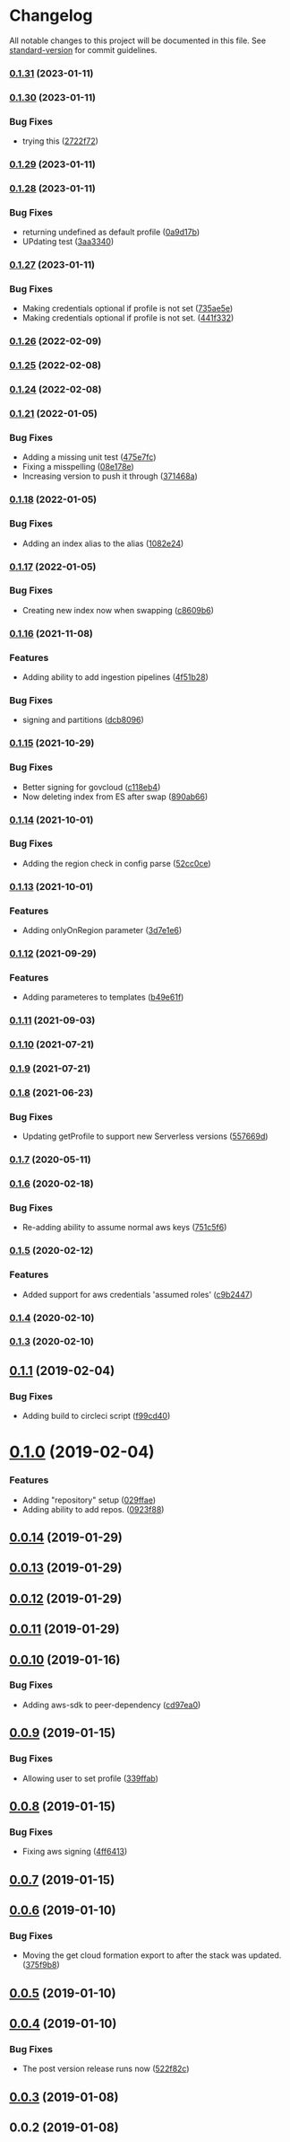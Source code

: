 # Changelog

All notable changes to this project will be documented in this file. See [standard-version](https://github.com/conventional-changelog/standard-version) for commit guidelines.

### [0.1.31](https://github.com/XappMedia/serverless-setup-elasticsearch-plugin/compare/v0.1.30...v0.1.31) (2023-01-11)

### [0.1.30](https://github.com/XappMedia/serverless-setup-elasticsearch-plugin/compare/v0.1.29...v0.1.30) (2023-01-11)


### Bug Fixes

* trying this ([2722f72](https://github.com/XappMedia/serverless-setup-elasticsearch-plugin/commit/2722f72257f878ec1351b567cca841c878568321))

### [0.1.29](https://github.com/XappMedia/serverless-setup-elasticsearch-plugin/compare/v0.1.28...v0.1.29) (2023-01-11)

### [0.1.28](https://github.com/XappMedia/serverless-setup-elasticsearch-plugin/compare/v0.1.27...v0.1.28) (2023-01-11)


### Bug Fixes

* returning undefined as default profile ([0a9d17b](https://github.com/XappMedia/serverless-setup-elasticsearch-plugin/commit/0a9d17bc2c374962e591e196ea104286565a8bb9))
* UPdating test ([3aa3340](https://github.com/XappMedia/serverless-setup-elasticsearch-plugin/commit/3aa3340e428e4fa0adac12a868416287975487d6))

### [0.1.27](https://github.com/XappMedia/serverless-setup-elasticsearch-plugin/compare/v0.1.26...v0.1.27) (2023-01-11)


### Bug Fixes

* Making credentials optional if profile is not set ([735ae5e](https://github.com/XappMedia/serverless-setup-elasticsearch-plugin/commit/735ae5ec756f477f2094192ae62f8b1fa9c2f5b8))
* Making credentials optional if profile is not set. ([441f332](https://github.com/XappMedia/serverless-setup-elasticsearch-plugin/commit/441f332d251d096731efdc5b7525bfb4288f61c2))

### [0.1.26](https://github.com/XappMedia/serverless-setup-elasticsearch-plugin/compare/v0.1.25...v0.1.26) (2022-02-09)

### [0.1.25](https://github.com/XappMedia/serverless-setup-elasticsearch-plugin/compare/v0.1.24...v0.1.25) (2022-02-08)

### [0.1.24](https://github.com/XappMedia/serverless-setup-elasticsearch-plugin/compare/v0.1.21...v0.1.24) (2022-02-08)

### [0.1.21](https://github.com/XappMedia/serverless-setup-elasticsearch-plugin/compare/v0.1.18...v0.1.21) (2022-01-05)


### Bug Fixes

* Adding a missing unit test ([475e7fc](https://github.com/XappMedia/serverless-setup-elasticsearch-plugin/commit/475e7fc3deea9189b797daaea733f0818d310b0c))
* Fixing a misspelling ([08e178e](https://github.com/XappMedia/serverless-setup-elasticsearch-plugin/commit/08e178e3519056edefeebd4f9a8fc11711ee6a87))
* Increasing version to push it through ([371468a](https://github.com/XappMedia/serverless-setup-elasticsearch-plugin/commit/371468a8461c85cef2e1b486379dec0d7fae8165))

### [0.1.18](https://github.com/XappMedia/serverless-setup-elasticsearch-plugin/compare/v0.1.17...v0.1.18) (2022-01-05)


### Bug Fixes

* Adding an index alias to the alias ([1082e24](https://github.com/XappMedia/serverless-setup-elasticsearch-plugin/commit/1082e24c7c95f3591d9a85ece8e0c00cfd2051e8))

### [0.1.17](https://github.com/XappMedia/serverless-setup-elasticsearch-plugin/compare/v0.1.16...v0.1.17) (2022-01-05)


### Bug Fixes

* Creating new index now when swapping ([c8609b6](https://github.com/XappMedia/serverless-setup-elasticsearch-plugin/commit/c8609b680cef8fb5fa960bf167711c24cfa58642))

### [0.1.16](https://github.com/XappMedia/serverless-setup-elasticsearch-plugin/compare/v0.1.15...v0.1.16) (2021-11-08)


### Features

* Adding ability to add ingestion pipelines ([4f51b28](https://github.com/XappMedia/serverless-setup-elasticsearch-plugin/commit/4f51b2814d01f2d62bc3e894bb2a21cdc476f961))


### Bug Fixes

* signing and partitions ([dcb8096](https://github.com/XappMedia/serverless-setup-elasticsearch-plugin/commit/dcb80965b1b4fd70155b1dea34b0d9e5ffb584a2))

### [0.1.15](https://github.com/XappMedia/serverless-setup-elasticsearch-plugin/compare/v0.1.14...v0.1.15) (2021-10-29)


### Bug Fixes

* Better signing for govcloud ([c118eb4](https://github.com/XappMedia/serverless-setup-elasticsearch-plugin/commit/c118eb426ef0b0572ac1ffe59b4bc5f5314a10ae))
* Now deleting index from ES after swap ([890ab66](https://github.com/XappMedia/serverless-setup-elasticsearch-plugin/commit/890ab663ebacfdf3faf6555086ab135bc78ff2bc))

### [0.1.14](https://github.com/XappMedia/serverless-setup-elasticsearch-plugin/compare/v0.1.13...v0.1.14) (2021-10-01)


### Bug Fixes

* Adding the region check in config parse ([52cc0ce](https://github.com/XappMedia/serverless-setup-elasticsearch-plugin/commit/52cc0cea3ba3c4d03c2589210a6b364dc9e9a0ad))

### [0.1.13](https://github.com/XappMedia/serverless-setup-elasticsearch-plugin/compare/v0.1.12...v0.1.13) (2021-10-01)


### Features

* Adding onlyOnRegion parameter ([3d7e1e6](https://github.com/XappMedia/serverless-setup-elasticsearch-plugin/commit/3d7e1e6ffc866e8d79048868b94eb40a950574ad))

### [0.1.12](https://github.com/XappMedia/serverless-setup-elasticsearch-plugin/compare/v0.1.11...v0.1.12) (2021-09-29)


### Features

* Adding parameteres to templates ([b49e61f](https://github.com/XappMedia/serverless-setup-elasticsearch-plugin/commit/b49e61f227d46b909a205670e985ad449a74cc7c))

### [0.1.11](https://github.com/XappMedia/serverless-setup-elasticsearch-plugin/compare/v0.1.10...v0.1.11) (2021-09-03)

### [0.1.10](https://github.com/XappMedia/serverless-setup-elasticsearch-plugin/compare/v0.1.9...v0.1.10) (2021-07-21)

### [0.1.9](https://github.com/XappMedia/serverless-setup-elasticsearch-plugin/compare/v0.1.8...v0.1.9) (2021-07-21)

### [0.1.8](https://github.com/XappMedia/serverless-setup-elasticsearch-plugin/compare/v0.1.7...v0.1.8) (2021-06-23)


### Bug Fixes

* Updating getProfile to support new Serverless versions ([557669d](https://github.com/XappMedia/serverless-setup-elasticsearch-plugin/commit/557669df8f8c60949a705d01063d1a8bc106d6c1))

### [0.1.7](https://github.com/XappMedia/serverless-setup-elasticsearch-plugin/compare/v0.1.6...v0.1.7) (2020-05-11)

### [0.1.6](https://github.com/XappMedia/serverless-setup-elasticsearch-plugin/compare/v0.1.5...v0.1.6) (2020-02-18)


### Bug Fixes

* Re-adding ability to assume normal aws keys ([751c5f6](https://github.com/XappMedia/serverless-setup-elasticsearch-plugin/commit/751c5f6f743025a0e41c766848d093f3582b6ee8))

### [0.1.5](https://github.com/XappMedia/serverless-setup-elasticsearch-plugin/compare/v0.1.4...v0.1.5) (2020-02-12)


### Features

* Added support for aws credentials 'assumed roles' ([c9b2447](https://github.com/XappMedia/serverless-setup-elasticsearch-plugin/commit/c9b244756b22cea1f002e59667f08c524a83e2b8))

### [0.1.4](https://github.com/XappMedia/serverless-setup-elasticsearch-plugin/compare/v0.1.3...v0.1.4) (2020-02-10)

### [0.1.3](https://github.com/XappMedia/serverless-setup-elasticsearch-plugin/compare/v0.1.1...v0.1.3) (2020-02-10)

<a name="0.1.1"></a>
## [0.1.1](https://github.com/XappMedia/serverless-setup-elasticsearch-plugin/compare/v0.1.0...v0.1.1) (2019-02-04)


### Bug Fixes

* Adding build to circleci script ([f99cd40](https://github.com/XappMedia/serverless-setup-elasticsearch-plugin/commit/f99cd40))



<a name="0.1.0"></a>
# [0.1.0](https://github.com/XappMedia/serverless-setup-elasticsearch-plugin/compare/v0.0.14...v0.1.0) (2019-02-04)


### Features

* Adding "repository" setup ([029ffae](https://github.com/XappMedia/serverless-setup-elasticsearch-plugin/commit/029ffae))
* Adding ability to add repos. ([0923f88](https://github.com/XappMedia/serverless-setup-elasticsearch-plugin/commit/0923f88))



<a name="0.0.14"></a>
## [0.0.14](https://github.com/XappMedia/serverless-setup-elasticsearch-plugin/compare/v0.0.13...v0.0.14) (2019-01-29)



<a name="0.0.13"></a>
## [0.0.13](https://github.com/XappMedia/serverless-setup-elasticsearch-plugin/compare/v0.0.12...v0.0.13) (2019-01-29)



<a name="0.0.12"></a>
## [0.0.12](https://github.com/XappMedia/serverless-setup-elasticsearch-plugin/compare/v0.0.11...v0.0.12) (2019-01-29)



<a name="0.0.11"></a>
## [0.0.11](https://github.com/XappMedia/serverless-setup-elasticsearch-plugin/compare/v0.0.10...v0.0.11) (2019-01-29)



<a name="0.0.10"></a>
## [0.0.10](https://github.com/XappMedia/serverless-setup-elasticsearch-plugin/compare/v0.0.9...v0.0.10) (2019-01-16)


### Bug Fixes

* Adding aws-sdk to peer-dependency ([cd97ea0](https://github.com/XappMedia/serverless-setup-elasticsearch-plugin/commit/cd97ea0))



<a name="0.0.9"></a>
## [0.0.9](https://github.com/XappMedia/serverless-setup-elasticsearch-plugin/compare/v0.0.8...v0.0.9) (2019-01-15)


### Bug Fixes

* Allowing user to set profile ([339ffab](https://github.com/XappMedia/serverless-setup-elasticsearch-plugin/commit/339ffab))



<a name="0.0.8"></a>
## [0.0.8](https://github.com/XappMedia/serverless-setup-elasticsearch-plugin/compare/v0.0.7...v0.0.8) (2019-01-15)


### Bug Fixes

* Fixing aws signing ([4ff6413](https://github.com/XappMedia/serverless-setup-elasticsearch-plugin/commit/4ff6413))



<a name="0.0.7"></a>
## [0.0.7](https://github.com/XappMedia/serverless-setup-elasticsearch-plugin/compare/v0.0.6...v0.0.7) (2019-01-15)



<a name="0.0.6"></a>
## [0.0.6](https://github.com/XappMedia/serverless-setup-elasticsearch-plugin/compare/v0.0.5...v0.0.6) (2019-01-10)


### Bug Fixes

* Moving the get cloud formation export to after the stack was updated. ([375f9b8](https://github.com/XappMedia/serverless-setup-elasticsearch-plugin/commit/375f9b8))



<a name="0.0.5"></a>
## [0.0.5](https://github.com/XappMedia/serverless-setup-elasticsearch-plugin/compare/v0.0.4...v0.0.5) (2019-01-10)



<a name="0.0.4"></a>
## [0.0.4](https://github.com/XappMedia/serverless-setup-elasticsearch-plugin/compare/v0.0.3...v0.0.4) (2019-01-10)


### Bug Fixes

* The post version release runs now ([522f82c](https://github.com/XappMedia/serverless-setup-elasticsearch-plugin/commit/522f82c))



<a name="0.0.3"></a>
## [0.0.3](https://github.com/XappMedia/serverless-setup-elasticsearch-plugin/compare/v0.0.2...v0.0.3) (2019-01-08)



<a name="0.0.2"></a>
## 0.0.2 (2019-01-08)
